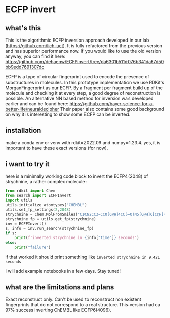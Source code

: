 # ECFP invert
## what's this
This is the algorithmic ECFP inversion approach developed in our lab (https://github.com/lich-uct). It is fully refactored from the previous version and has superior performance now. If you would like to use the old version anyway, you can find it here: https://github.com/dehaenw/ECFPinvert/tree/da6301b511d076b341da67d50bb9edd7691307dc

ECFP is a type of circular fingerprint used to encode the presence of substructures in molecules. In this prototype implementation we use RDKit's MorganFingerprint as our ECFP. By a fragment per fragment build up of the molecule and checking it at every step, a good degree of reconstruction is possible. An alternative NN based method for inversion was developed earlier and can be found here: https://github.com/bayer-science-for-a-better-life/neuraldecipher Their paper also contains some good background on why it is interesting to show some ECFP can be inverted.

## installation
make a conda env or venv with rdkit=2022.09 and numpy=1.23.4. yes, it is important to have these exact versions (for now).

## i want to try it
here is a minimally working code block to invert the ECFP4(2048) of strychnine, a rather complex molecule:
```python
from rdkit import Chem
from search import ECFPInvert
import utils
utils.initialize_atomtypes("CHEMBL")
utils.set_fp_settings(2,2048)
strychnine = Chem.MolFromSmiles("C1CN2CC3=CCO[C@H]4CC(=O)N5[C@H]6[C@H]4[C@H]3C[C@H]2[C@@]61C7=CC=CC=C75")
strychnine_fp = utils.get_fp(strychnine)
inv = ECFPInvert()
s, info = inv.run_search(strychnine_fp)
if s:
    print(f'inverted strychnine in {info["time"]} seconds')
else:
    print("failure")

```
if that worked it should print something like `inverted strychnine in 9.421 seconds`

I will add example notebooks in a few days. Stay tuned!


## what are the limitations and plans
Exact reconstruct only. Can't be used to reconstruct non existent fingerprints that do not correspond to a real structure.
This version had ca 97% success inverting ChEMBL like ECFP6(4096).
